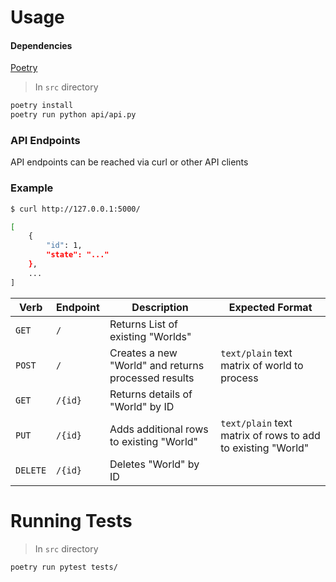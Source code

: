 
# Usage

#### Dependencies
[Poetry](https://python-poetry.org/)


> In `src` directory

```sh
poetry install
poetry run python api/api.py
```

### API Endpoints

API endpoints can be reached via curl or other API clients

### Example

```sh
$ curl http://127.0.0.1:5000/

[
    {
        "id": 1,
        "state": "..."
    },
    ...
]
```

| Verb | Endpoint | Description | Expected Format |
|---|---|---|---|
|`GET`|`/`| Returns List of existing "Worlds" | |
|`POST`|`/`| Creates a new "World" and returns processed results | `text/plain` text matrix of world to process |
| `GET` | `/{id}` | Returns details of "World" by ID | |
| `PUT` | `/{id}` | Adds additional rows to existing "World" |  `text/plain` text matrix of rows to add to existing "World" |
| `DELETE` | `/{id}` | Deletes "World" by ID | |

# Running Tests

> In `src` directory


```sh
poetry run pytest tests/
```
